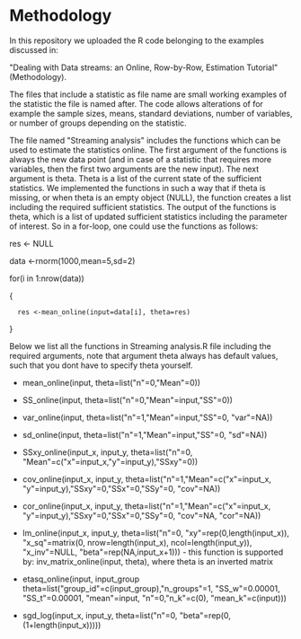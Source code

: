 # Methodology
In this repository we uploaded the R code belonging to the examples discussed in:  

"Dealing with Data streams: an Online, Row-by-Row, Estimation Tutorial" (Methodology).

The files that include a statistic as file name are small working examples of the statistic the file is named after. The code allows alterations of for example the sample sizes, means, standard deviations, number of variables, or number of groups depending on the statistic.

The file named "Streaming analysis" includes the functions which can be used to estimate the statistics online. The first argument of the functions is always the new data point (and in case of a statistic that requires more variables, then the first two arguments are the new input). The next argument is theta. Theta is a list of the current state of the sufficient statistics. We implemented the functions in such a way that if theta is missing, or when theta is an empty object (NULL), the function creates a list including the required sufficient statistics.  The output of the functions is theta, which is a list of updated sufficient statistics including the parameter of interest. So in a for-loop, one could use the functions as follows:

res   <- NULL

data  <-rnorm(1000,mean=5,sd=2)

for(i in 1:nrow(data))

{

      res <-mean_online(input=data[i], theta=res)

}

Below we list all the functions in Streaming analysis.R file including the required arguments,
note that argument theta always has default values, such that you dont have to specify theta yourself.

- mean_online(input, theta=list("n"=0,"Mean"=0))

- SS_online(input, theta=list("n"=0,"Mean"=input,"SS"=0))

- var_online(input, theta=list("n"=1,"Mean"=input,"SS"=0, "var"=NA))

- sd_online(input, theta=list("n"=1,"Mean"=input,"SS"=0, "sd"=NA))

- SSxy_online(input_x, input_y, theta=list("n"=0, "Mean"=c("x"=input_x,"y"=input_y),"SSxy"=0))

- cov_online(input_x, input_y, theta=list("n"=1,"Mean"=c("x"=input_x, "y"=input_y),"SSxy"=0,"SSx"=0,"SSy"=0, "cov"=NA))

- cor_online(input_x, input_y, theta=list("n"=1,"Mean"=c("x"=input_x, "y"=input_y),"SSxy"=0,"SSx"=0,"SSy"=0, "cov"=NA, "cor"=NA))

- lm_online(input_x, input_y, theta=list("n"=0, "xy"=rep(0,length(input_x)), "x_sq"=matrix(0, nrow=length(input_x),                                                         ncol=length(input_y)), "x_inv"=NULL, "beta"=rep(NA,input_x+1)))
      - this function is supported by: inv_matrix_online(input, theta), where theta is an inverted matrix   

- etasq_online(input, input_group theta=list("group_id"=c(input_group),"n_groups"=1, "SS_w"=0.00001, "SS_t"=0.00001, "mean"=input,                                            "n"=0,"n_k"=c(0), "mean_k"=c(input)))

- sgd_log(input_x, input_y, theta=list("n"=0, "beta"=rep(0,(1+length(input_x)))))
